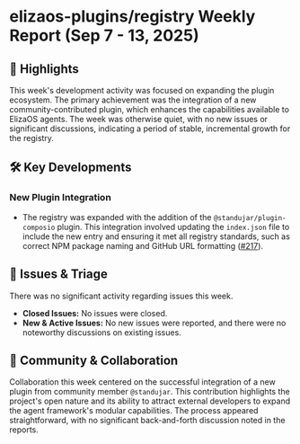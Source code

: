 # elizaos-plugins/registry Weekly Report (Sep 7 - 13, 2025)

## 🚀 Highlights
This week's development activity was focused on expanding the plugin ecosystem. The primary achievement was the integration of a new community-contributed plugin, which enhances the capabilities available to ElizaOS agents. The week was otherwise quiet, with no new issues or significant discussions, indicating a period of stable, incremental growth for the registry.

## 🛠️ Key Developments
### New Plugin Integration
*   The registry was expanded with the addition of the `@standujar/plugin-composio` plugin. This integration involved updating the `index.json` file to include the new entry and ensuring it met all registry standards, such as correct NPM package naming and GitHub URL formatting ([#217](https://github.com/elizaos-plugins/registry/pull/217)).

## 🐛 Issues & Triage
There was no significant activity regarding issues this week.
- **Closed Issues:** No issues were closed.
- **New & Active Issues:** No new issues were reported, and there were no noteworthy discussions on existing issues.

## 💬 Community & Collaboration
Collaboration this week centered on the successful integration of a new plugin from community member `@standujar`. This contribution highlights the project's open nature and its ability to attract external developers to expand the agent framework's modular capabilities. The process appeared straightforward, with no significant back-and-forth discussion noted in the reports.